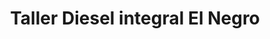 ---
title: "Taller Diesel integral El Negro"
url: /concordia/taller-diesel-integral-el-negro/
shop: reparación de automóviles
---
